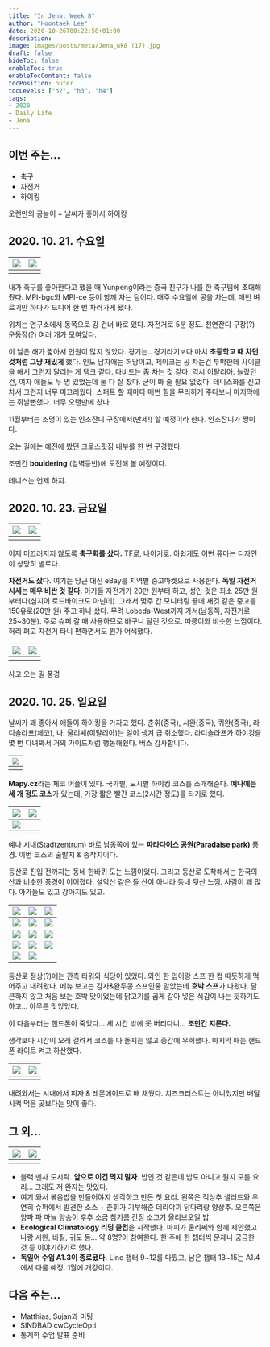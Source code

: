 ```yaml
---
title: "In Jena: Week 8"
author: "Hoontaek Lee"
date: 2020-10-26T00:22:58+01:00
description:
image: images/posts/meta/Jena_wk8 (17).jpg
draft: false
hideToc: false
enableToc: true
enableTocContent: false
tocPosition: outer
tocLevels: ["h2", "h3", "h4"]
tags:
- 2020
- Daily Life
- Jena
---
```


## 이번 주는...

- 축구
- 자전거
- 하이킹



오랜만의 공놀이 + 날씨가 좋아서 하이킹



## 2020. 10. 21. 수요일

| <img src="/en/posts/weekly_log_in_Jena/wk8/Jena_wk8 (1).jpg" style="zoom:100%;" /> | <img src="/en/posts/weekly_log_in_Jena/wk8/Jena_wk8 (2).jpg" style="zoom:100%;" /> |
| ------------------------------------------------------------ | ------------------------------------------------------------ |
|                                                              |                                                              |

내가 축구를 좋아한다고 했을 때 Yunpeng이라는 중국 친구가 나를 한 축구팀에 초대해줬다. MPI-bgc와 MPI-ce 등이 함께 차는 팀이다. 매주 수요일에 공을 차는데, 매번 벼르기만 하다가 드디어 한 번 차러가게 됐다.

위치는 연구소에서 동쪽으로 강 건너 바로 있다. 자전거로 5분 정도. 천연잔디 구장(?) 운동장(?) 여러 개가 모여있다.

이 날은 해가 짧아서 인원이 많지 않았다. 경기는.. 경기라기보다 마치 **초등학교 때 차던 것처럼 그냥 재밌게** 했다. 인도 남자애는 허당이고,  제이크는 공 차는건 투박한데 사이클을 해서 그런지 달리는 게 탱크 같다. 다비드는 좀 차는 것 같다. 역시 이탈리아. 놀랐던 건, 여자 애들도 두 명 있었는데 둘 다 잘 찼다. 굳이 봐 줄 필요 없었다. 테니스화를 신고 차서 그런지 너무 미끄러웠다. 스퍼트 할 때마다 매번 힘을 무리하게 주다보니 마지막에는 쥐날뻔했다. 너무 오랜만에 찼나.

11월부터는 조명이 있는 인조잔디 구장에서(만세!) 할 예정이라 한다. 인조잔디가 짱이다.

오는 길에는 예전에 봤던 크로스핏짐 내부를 한 번 구경했다.

조만간 **bouldering** (암벽등반)에 도전해 볼 예정이다.

테니스는 언제 하지.

## 2020. 10. 23. 금요일

| <img src="/en/posts/weekly_log_in_Jena/wk8/Jena_wk8 (9).jpg" style="zoom:100%;" /> | <img src="/en/posts/weekly_log_in_Jena/wk8/Jena_wk8 (8).jpg" style="zoom:100%;" /> |
| ------------------------------------------------------------ | ------------------------------------------------------------ |
|                                                              |                                                              |

이제 미끄러지지 않도록 **축구화를 샀다.** TF로, 나이키로. 아쉽게도 이번 퓨마는 디자인이 상당히 별로다.

**자전거도 샀다.** 여기는 당근 대신 eBay를 지역별 중고마켓으로 사용한다. **독일 자전거 시세는 매우 비싼 것 같다.** 아가들 자전거가 20만 원부터 하고, 성인 것은 최소 25만 원부터다(심지어 로드바이크도 아닌데). 그래서 몇주 간 모니터링 끝에 새것 같은 중고를 150유로(20만 원) 주고 하나 샀다. 무려 Lobeda-West까지 가서(남동쪽, 자전거로 25~30분). 주로 슈퍼 갈 때 사용하므로 바구니 달린 것으로. 따릉이와 비슷한 느낌이다. 허리 펴고 자전거 타니 편하면서도 뭔가 어색했다.



| <img src="/en/posts/weekly_log_in_Jena/wk8/Jena_wk8 (6).jpg" style="zoom:100%;" /> | <img src="/en/posts/weekly_log_in_Jena/wk8/Jena_wk8 (7).jpg" style="zoom:100%;" /> |
| ------------------------------------------------------------ | ------------------------------------------------------------ |
|                                                              |                                                              |

사고 오는 길 풍경



## 2020. 10. 25. 일요일

날씨가 꽤 좋아서 애들이 하이킹을 가자고 했다. 춘휘(중국), 시완(중국), 퀴완(중국), 라디슬라프(체코), 나. 울리쎄(이탈리아)는 일이 생겨 급 취소했다. 라디슬라프가 하이킹을 몇 번 다녀봐서 거의 가이드처럼 행동해줬다. 버스 감사합니다.

| <img src="/en/posts/weekly_log_in_Jena/wk8/Jena_wk8 (24).jpg" style="zoom:75%;" /> |
| ------------------------------------------------------------ |
|                                                              |

**Mapy.cz**라는 체코 어플이 있다. 국가별, 도시별 하이킹 코스를 소개해준다. **예나에는 세 개 정도 코스**가 있는데, 가장 짧은 빨간 코스(2시간 정도)를 타기로 했다.

| <img src="/en/posts/weekly_log_in_Jena/wk8/Jena_wk8 (10).jpg" style="zoom:100%;" /> | <img src="/en/posts/weekly_log_in_Jena/wk8/Jena_wk8 (11).jpg" style="zoom:100%;" /> |
| ------------------------------------------------------------ | ------------------------------------------------------------ |
| <img src="/en/posts/weekly_log_in_Jena/wk8/Jena_wk8 (12).jpg" style="zoom:100%;" /> |                                                              |

예나 시내(Stadtzentrum) 바로 남동쪽에 있는 **파라다이스 공원(Paradaise park)** 풍경. 이번 코스의 출발지 & 종착지이다.

등산로 진입 전까지는 동네 한바퀴 도는 느낌이었다. 그리고 등산로 도착해서는 한국의 산과 비슷한 풍경이 이어졌다. 설악산 같은 돌 산이 아니라 동네 뒷산 느낌. 사람이 꽤 많다. 아가들도 있고 강아지도 있고.

| <img src="/en/posts/weekly_log_in_Jena/wk8/Jena_wk8 (14).jpg" style="zoom:100%;" /> | <img src="/en/posts/weekly_log_in_Jena/wk8/Jena_wk8 (15).jpg" style="zoom:100%;" /> | <img src="/en/posts/weekly_log_in_Jena/wk8/Jena_wk8 (16).jpg" style="zoom:100%;" /> |
| ------------------------------------------------------------ | ------------------------------------------------------------ | ------------------------------------------------------------ |
| <img src="/en/posts/weekly_log_in_Jena/wk8/Jena_wk8 (17).jpg" style="zoom:100%;" /> | <img src="/en/posts/weekly_log_in_Jena/wk8/Jena_wk8 (18).jpg" style="zoom:100%;" /> | <img src="/en/posts/weekly_log_in_Jena/wk8/Jena_wk8 (19).jpg" style="zoom:100%;" /> |
| <img src="/en/posts/weekly_log_in_Jena/wk8/Jena_wk8 (20).jpg" style="zoom:100%;" /> | <img src="/en/posts/weekly_log_in_Jena/wk8/Jena_wk8 (21).jpg" style="zoom:100%;" /> | <img src="/en/posts/weekly_log_in_Jena/wk8/Jena_wk8 (22).jpg" style="zoom:100%;" /> |
| <img src="/en/posts/weekly_log_in_Jena/wk8/Jena_wk8 (28).jpg" style="zoom:100%;" /> | <img src="/en/posts/weekly_log_in_Jena/wk8/Jena_wk8 (29).jpg" style="zoom:100%;" /> | <img src="/en/posts/weekly_log_in_Jena/wk8/Jena_wk8 (30).jpg" style="zoom:100%;" /> |
| <img src="/en/posts/weekly_log_in_Jena/wk8/Jena_wk8 (23).jpg" style="zoom:100%;" /> | <img src="/en/posts/weekly_log_in_Jena/wk8/Jena_wk8 (25).jpg" style="zoom:100%;" /> |                                                              |

등산로 정상(?)에는 관측 타워와 식당이 있었다. 와인 한 입이랑 스프 한 컵 따뜻하게 먹어주고 내려왔다. 메뉴 보고는 감자&완두콩 스프인줄 알았는데 **호박 스프**가 나왔다. 달큰하지 않고 처음 보는 호박 맛이었는데 닭고기를 곱게 갈아 넣은 식감이 나는 듯하기도 하고... 아무튼 맛있었다.

이 다음부터는 핸드폰이 죽었다... 세 시간 밖에 못 버티다니... **조만간 지른다.**

생각보다 시간이 오래 걸려서 코스를 다 돌지는 않고 중간에 우회했다. 마지막 때는 핸드폰 라이트 켜고 하산했다.

| <img src="/en/posts/weekly_log_in_Jena/wk8/Jena_wk8 (26).jpg" style="zoom:100%;" /> | <img src="/en/posts/weekly_log_in_Jena/wk8/Jena_wk8 (27).jpg" style="zoom:100%;" /> |
| ------------------------------------------------------------ | ------------------------------------------------------------ |
|                                                              |                                                              |

내려와서는 시내에서 피자 & 레몬에이드로 배 채웠다. 치즈크러스트는 아니었지만 배달시켜 먹은 곳보다는 맛이 좋다.



## 그 외...

| <img src="/en/posts/weekly_log_in_Jena/wk8/Jena_wk8 (3).jpg" style="zoom:100%;" /> | <img src="/en/posts/weekly_log_in_Jena/wk8/Jena_wk8 (5).jpg" style="zoom:100%;" /> |
| ------------------------------------------------------------ | ------------------------------------------------------------ |
|                                                              |                                                              |

- 블랙 멘사 도시락. **앞으로 이건 먹지 말자**. 밥인 것 같은데 밥도 아니고 뭔지 모를 요리... 그래도 저 완자는 맛있다.
- 여기 와서 볶음밥을 만들어야지 생각하고 만든 첫 요리. 왼쪽은 적상추 샐러드와 우연히 슈퍼에서 발견한 소스 + 춘휘가 기부해준 데리야끼 닭다리랑 양상추. 오른쪽은 양파 파 마늘 양송이 후추 소금 참기름 간장 소고기 올리브오일 밥.
- **Ecological Climatology 리딩 클럽**을 시작했다. 마피가 울리쎄와 함께 제안했고 나랑 시완, 바질, 귀도 등... 약 8명?이 참여한다. 한 주에 한 챕터씩 문제나 궁금한 것 등 이야기하기로 했다.
- **독일어 수업 A1.3이 종료됐다.** Line 챕터 9~12를 다뤘고, 남은 챕터 13~15는 A1.4에서 다룰 예정. 1월에 개강이다.




## 다음 주는...

- Matthias, Sujan과 미팅
- SINDBAD cwCycleOpti
- 통계학 수업 발표 준비